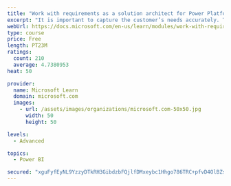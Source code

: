 ```yaml
---
title: "Work with requirements as a solution architect for Power Platform and Dynamics 365"
excerpt: "It is important to capture the customer’s needs accurately. This module explains how to capture requirements and identify functional and non-functional items."
webUrl: https://docs.microsoft.com/en-us/learn/modules/work-with-requirements/
type: course
price: Free
length: PT23M
ratings:
  count: 210
  average: 4.7380953
heat: 50

provider:
  name: Microsoft Learn
  domain: microsoft.com
  images:
    - url: /assets/images/organizations/microsoft.com-50x50.jpg
      width: 50
      height: 50

levels:
  - Advanced

topics:
  - Power BI

secured: "xguFyfEyNL9YzzyDTkRH3GibdzbFQjlfDMxeybc1Hhgo786TRC+pfvD4OlBZs6/cTgrxTCWQ2uJZNs7e+QEMsOjaB6akcH/WVhucS82nIGQ2OlRGKqpphvD6pNfNYVdxweKsAguVbPoHGKwv7UgwepKVeECjBCBr+uVYR2MhnlBBbfy6Kow7c8pX0ycUHZIG2RTfUVoZSvVDakeQazwEk+J095TS4NGya1wRVoSA18U1JF0cARpFc9SpDPht4UpzOqmADfsokqf3kWxzfAhdEoLGJDYuV4lSexSUrrX4n0AAHoKw3pshjRd5ovajDFIIal5Z5JuerqekQnbuNtmaO0dYuagTybQRpNRYYu+bq66e5lrlcFZFsD+lwfJ8BtMyHhzQxBxVWCwpzD6w2Sr1SQ==;ayYwbmo3j/FrMXF850L78g=="
---
```


